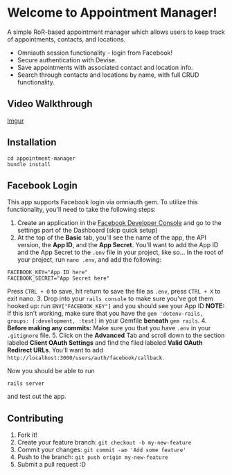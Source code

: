 # Welcome to Appointment Manager!

A simple RoR-based appointment manager which allows users to keep track of appointments, contacts, and locations.

* Omniauth session functionality - login from Facebook!
* Secure authentication with Devise.
* Save appointments with associated contact and location info.
* Search through contacts and locations by name, with full CRUD functionality.

## Video Walkthrough

[Imgur](http://i.imgur.com/0qgnpzE.png)


## Installation

```
cd appointment-manager
bundle install
```

## Facebook Login

This app supports Facebook login via omniauth gem. To utilize this functionality, you'll need to take the following steps:

1. Create an application in the [Facebook Developer Console](https://developer.facebook.com/) and go to the settings part of the Dashboard (skip quick setup)
2. At the top of the **Basic** tab, you'll see the name of the app, the API version, the **App ID**, and the **App Secret**.  You'll want to add the App ID and the App Secret to the `.env` file in your project, like so... In the root of your project, run `nano .env`, and add the following:
```
FACEBOOK_KEY="App ID here"
FACEBOOK_SECRET="App Secret here"
```
Press `CTRL + O` to save, hit return to save the file as `.env`, press `CTRL + X` to exit nano.
3. Drop into your `rails console` to make sure you've got them hooked up: run `ENV["FACEBOOK_KEY"]` and you should see your App ID **NOTE:** If this isn't working, make sure that you have the `gem 'dotenv-rails, groups: [:development, :test]` in your Gemfile **beneath** `gem rails`.
4. **Before making any commits:** Make sure you that you have `.env` in your `.gitignore` file.
5. Click on the **Advanced** Tab and scroll down to the section labeled **Client OAuth Settings** and find the filed labeled **Valid OAuth Redirect URLs**.  You'll want to add `http://localhost:3000/users/auth/facebook/callback`.

Now you should be able to run
```
rails server
```
and test out the app.

## Contributing

1. Fork it!
2. Create your feature branch: `git checkout -b my-new-feature`
3. Commit your changes: `git commit -am 'Add some feature'`
4. Push to the branch: `git push origin my-new-feature`
5. Submit a pull request :D

